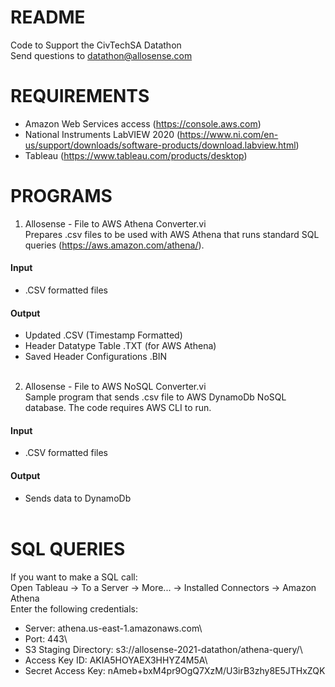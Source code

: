 # README
Code to Support the CivTechSA Datathon\
Send questions to datathon@allosense.com

# REQUIREMENTS
- Amazon Web Services access (https://console.aws.com)
- National Instruments LabVIEW 2020 (https://www.ni.com/en-us/support/downloads/software-products/download.labview.html)
- Tableau (https://www.tableau.com/products/desktop)

# PROGRAMS
1. Allosense - File to AWS Athena Converter.vi\
  Prepares .csv files to be used with AWS Athena that runs standard SQL queries (https://aws.amazon.com/athena/).<br />
#### Input
  - .CSV formatted files<br />
#### Output
  - Updated .CSV (Timestamp Formatted)
  - Header Datatype Table .TXT (for AWS Athena)
  - Saved Header Configurations .BIN<br /><br />

2. Allosense - File to AWS NoSQL Converter.vi\
  Sample program that sends .csv file to AWS DynamoDb NoSQL database. The code requires AWS CLI to run.<br />
#### Input
  - .CSV formatted files<br />
#### Output
  - Sends data to DynamoDb<br /><br />

# SQL QUERIES
If you want to make a SQL call:\
  Open Tableau -> To a Server -> More... -> Installed Connectors -> Amazon Athena\
Enter the following credentials:
- Server:               athena.us-east-1.amazonaws.com\
- Port:                 443\
- S3 Staging Directory: s3://allosense-2021-datathon/athena-query/\
- Access Key ID:        AKIA5HOYAEX3HHYZ4M5A\
- Secret Access Key:    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
